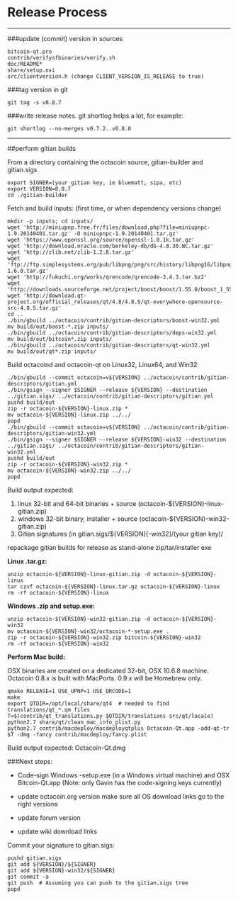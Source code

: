 Release Process
====================

* * *

###update (commit) version in sources


	bitcoin-qt.pro
	contrib/verifysfbinaries/verify.sh
	doc/README*
	share/setup.nsi
	src/clientversion.h (change CLIENT_VERSION_IS_RELEASE to true)

###tag version in git

	git tag -s v0.8.7

###write release notes. git shortlog helps a lot, for example:

	git shortlog --no-merges v0.7.2..v0.8.0

* * *

##perform gitian builds

 From a directory containing the octacoin source, gitian-builder and gitian.sigs
  
	export SIGNER=(your gitian key, ie bluematt, sipa, etc)
	export VERSION=0.8.7
	cd ./gitian-builder

 Fetch and build inputs: (first time, or when dependency versions change)

	mkdir -p inputs; cd inputs/
	wget 'http://miniupnp.free.fr/files/download.php?file=miniupnpc-1.9.20140401.tar.gz' -O miniupnpc-1.9.20140401.tar.gz'
	wget 'https://www.openssl.org/source/openssl-1.0.1k.tar.gz'
	wget 'http://download.oracle.com/berkeley-db/db-4.8.30.NC.tar.gz'
	wget 'http://zlib.net/zlib-1.2.8.tar.gz'
	wget 'ftp://ftp.simplesystems.org/pub/libpng/png/src/history/libpng16/libpng-1.6.8.tar.gz'
	wget 'http://fukuchi.org/works/qrencode/qrencode-3.4.3.tar.bz2'
	wget 'http://downloads.sourceforge.net/project/boost/boost/1.55.0/boost_1_55_0.tar.bz2'
	wget 'http://download.qt-project.org/official_releases/qt/4.8/4.8.5/qt-everywhere-opensource-src-4.8.5.tar.gz'
	cd ..
	./bin/gbuild ../octacoin/contrib/gitian-descriptors/boost-win32.yml
	mv build/out/boost-*.zip inputs/
	./bin/gbuild ../octacoin/contrib/gitian-descriptors/deps-win32.yml
	mv build/out/bitcoin*.zip inputs/
	./bin/gbuild ../octacoin/contrib/gitian-descriptors/qt-win32.yml
	mv build/out/qt*.zip inputs/

 Build octacoind and octacoin-qt on Linux32, Linux64, and Win32:
  
	./bin/gbuild --commit octacoin=v${VERSION} ../octacoin/contrib/gitian-descriptors/gitian.yml
	./bin/gsign --signer $SIGNER --release ${VERSION} --destination ../gitian.sigs/ ../octacoin/contrib/gitian-descriptors/gitian.yml
	pushd build/out
	zip -r octacoin-${VERSION}-linux.zip *
	mv octacoin-${VERSION}-linux.zip ../../
	popd
	./bin/gbuild --commit octacoin=v${VERSION} ../octacoin/contrib/gitian-descriptors/gitian-win32.yml
	./bin/gsign --signer $SIGNER --release ${VERSION}-win32 --destination ../gitian.sigs/ ../octacoin/contrib/gitian-descriptors/gitian-win32.yml
	pushd build/out
	zip -r octacoin-${VERSION}-win32.zip *
	mv octacoin-${VERSION}-win32.zip ../../
	popd

  Build output expected:

  1. linux 32-bit and 64-bit binaries + source (octacoin-${VERSION}-linux-gitian.zip)
  2. windows 32-bit binary, installer + source (octacoin-${VERSION}-win32-gitian.zip)
  3. Gitian signatures (in gitian.sigs/${VERSION}[-win32]/(your gitian key)/

repackage gitian builds for release as stand-alone zip/tar/installer exe

**Linux .tar.gz:**

	unzip octacoin-${VERSION}-linux-gitian.zip -d octacoin-${VERSION}-linux
	tar czvf octacoin-${VERSION}-linux.tar.gz octacoin-${VERSION}-linux
	rm -rf octacoin-${VERSION}-linux

**Windows .zip and setup.exe:**

	unzip octacoin-${VERSION}-win32-gitian.zip -d octacoin-${VERSION}-win32
	mv octacoin-${VERSION}-win32/octacoin-*-setup.exe .
	zip -r octacoin-${VERSION}-win32.zip bitcoin-${VERSION}-win32
	rm -rf octacoin-${VERSION}-win32

**Perform Mac build:**

  OSX binaries are created on a dedicated 32-bit, OSX 10.6.8 machine.
  Octacoin 0.8.x is built with MacPorts.  0.9.x will be Homebrew only.

	qmake RELEASE=1 USE_UPNP=1 USE_QRCODE=1
	make
	export QTDIR=/opt/local/share/qt4  # needed to find translations/qt_*.qm files
	T=$(contrib/qt_translations.py $QTDIR/translations src/qt/locale)
	python2.7 share/qt/clean_mac_info_plist.py
	python2.7 contrib/macdeploy/macdeployqtplus Octacoin-Qt.app -add-qt-tr $T -dmg -fancy contrib/macdeploy/fancy.plist

 Build output expected: Octacoin-Qt.dmg

###Next steps:

* Code-sign Windows -setup.exe (in a Windows virtual machine) and
  OSX Bitcoin-Qt.app (Note: only Gavin has the code-signing keys currently)

* update octacoin.org version
  make sure all OS download links go to the right versions

* update forum version

* update wiki download links

Commit your signature to gitian.sigs:

	pushd gitian.sigs
	git add ${VERSION}/${SIGNER}
	git add ${VERSION}-win32/${SIGNER}
	git commit -a
	git push  # Assuming you can push to the gitian.sigs tree
	popd

